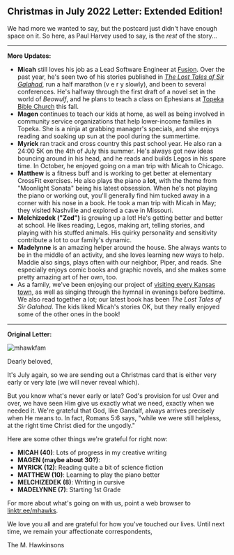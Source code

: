 Christmas in July 2022 Letter: Extended Edition!
---

We had more we wanted to say, but the postcard just didn't have enough space on it. So here, as Paul Harvey used to say, is the *rest* of the story...

---

**More Updates:**

* **Micah** still loves his job as a Lead Software Engineer at [Fusion](https://fusionehr.com/). Over the past year, he's seen two of his stories published in [_The Lost Tales of Sir Galahad_](https://store.rabbitroom.com/products/the-lost-tales-of-sir-galahad-ships-spring-2022), run a half marathon (v e r y slowly), and been to several conferences. He's halfway through the first draft of a novel set in the world of _Beowulf_, and he plans to teach a class on Ephesians at [Topeka Bible Church](http://discovertbc.com) this fall.
* **Magen** continues to teach our kids at home, as well as being involved in community service organizations that help lower-income families in Topeka. She is a ninja at grabbing manager's specials, and she enjoys reading and soaking up sun at the pool during the summertime.
* **Myrick** ran track and cross country this past school year. He also ran a 24:00 5K on the 4th of July this summer. He's always got new ideas bouncing around in his head, and he reads and builds Legos in his spare time. In October, he enjoyed going on a man trip with Micah to Chicago.
* **Matthew** is a fitness buff and is working to get better at elementary CrossFit exercises. He also plays the piano a **lot**, with the theme from "Moonlight Sonata" being his latest obsession. When he's not playing the piano or working out, you'll generally find him tucked away in a corner with his nose in a book. He took a man trip with Micah in May; they visited Nashville and explored a cave in Missouri.
* **Melchizedek ("Zed")** is growing up a lot! He's getting better and better at school. He likes reading, Legos, making art, telling stories, and playing with his stuffed animals. His quirky personality and sensitivity contribute a lot to our family's dynamic.
* **Madelynne** is an amazing helper around the house. She always wants to be in the middle of an activity, and she loves learning new ways to help. Maddie also sings, plays often with our neighbor, Piper, and reads. She especially enjoys comic books and graphic novels, and she makes some pretty amazing art of her own, too.
* As a family, we've been enjoying our project of [visiting every Kansas town](http://kstoddles.blogspot.com), as well as singing through the hymnal in evenings before bedtime. We also read together a lot; our latest book has been _The Lost Tales of Sir Galahad_. The kids liked Micah's stories OK, but they really enjoyed some of the other ones in the book!

---

**Original Letter:**

![mhawkfam](https://user-images.githubusercontent.com/6474798/178114543-24f25d89-a09a-440f-85d1-86b53f5789ce.jpg)

Dearly beloved,

It's July again, so we are sending out a Christmas card that is either very early or very late (we will never reveal which). 

But you know what's never early or late? God's provision for us! Over and over, we have seen Him give us exactly what we need, exactly when we needed it. We're grateful that God, like Gandalf, always arrives precisely when He means to. In fact, Romans 5:6 says, "while we were still helpless, at the right time Christ died for the ungodly."

Here are some other things we're grateful for right now:
* **MICAH (40)**: Lots of progress in my creative writing
* **MAGEN (maybe about 30?)**: 
* **MYRICK (12)**: Reading quite a bit of science fiction
* **MATTHEW (10)**: Learning to play the piano better
* **MELCHIZEDEK (8)**: Writing in cursive
* **MADELYNNE (7)**: Starting 1st Grade

For more about what's going on with us, point a web browser to [linktr.ee/mhawks](https://linktr.ee/mhawks).

We love you all and are grateful for how you've touched our lives. Until next time, we remain your affectionate correspondents,

The M. Hawkinsons
